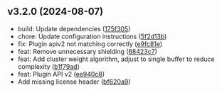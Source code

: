 ## v3.2.0 (2024-08-07)

- build: Update dependencies ([175f305](https://github.com/shadow3aaa/fas-rs/commit/175f305))
- chore: Update configuration instructions ([5f2d13b](https://github.com/shadow3aaa/fas-rs/commit/5f2d13b))
- fix: Plugin apiv2 not matching correctly ([e9fc81e](https://github.com/shadow3aaa/fas-rs/commit/e9fc81e))
- feat: Remove unnecessary shielding ([68423c7](https://github.com/shadow3aaa/fas-rs/commit/68423c7))
- feat: Add cluster weight algorithm, adjust to single buffer to reduce complexity ([b1f79ad](https://github.com/shadow3aaa/fas-rs/commit/b1f79ad))
- feat: Plugin API v2 ([ee940c8](https://github.com/shadow3aaa/fas-rs/commit/ee940c8))
- Add missing license header ([bf620a9](https://github.com/shadow3aaa/fas-rs/commit/bf620a9))
